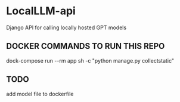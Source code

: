 # LocalLLM-api

Django API for calling locally hosted GPT models

## DOCKER COMMANDS TO RUN THIS REPO

dock-compose run --rm app sh -c "python manage.py collectstatic"

## TODO

add model file to dockerfile
